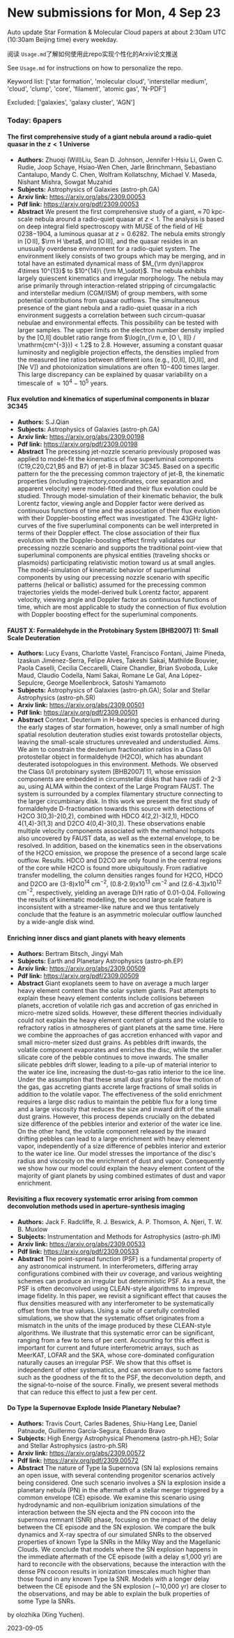 # New submissions for Mon,  4 Sep 23
Auto update Star Formation & Molecular Cloud papers at about 2:30am UTC (10:30am Beijing time) every weekday.


阅读 `Usage.md`了解如何使用此repo实现个性化的Arxiv论文推送

See `Usage.md` for instructions on how to personalize the repo. 


Keyword list: ['star formation', 'molecular cloud', 'interstellar medium', 'cloud', 'clump', 'core', 'filament', 'atomic gas', 'N-PDF']


Excluded: ['galaxies', 'galaxy cluster', 'AGN']


### Today: 6papers 
#### The first comprehensive study of a giant nebula around a radio-quiet  quasar in the $z < 1$ Universe
 - **Authors:** Zhuoqi (Will)Liu, Sean D. Johnson, Jennifer I-Hsiu Li, Gwen C. Rudie, Joop Schaye, Hsiao-Wen Chen, Jarle Brinchmann, Sebastiano Cantalupo, Mandy C. Chen, Wolfram Kollatschny, Michael V. Maseda, Nishant Mishra, Sowgat Muzahid
 - **Subjects:** Astrophysics of Galaxies (astro-ph.GA)
 - **Arxiv link:** https://arxiv.org/abs/2309.00053
 - **Pdf link:** https://arxiv.org/pdf/2309.00053
 - **Abstract**
 We present the first comprehensive study of a giant, $\approx \! \! 70$ kpc-scale nebula around a radio-quiet quasar at $z<1$. The analysis is based on deep integral field spectroscopy with MUSE of the field of HE$\,$0238$-$1904, a luminous quasar at $z=0.6282$. The nebula emits strongly in $\mathrm{[O \, II]}$, $\rm H \beta$, and $\mathrm{[O \, III]}$, and the quasar resides in an unusually overdense environment for a radio-quiet system. The environment likely consists of two groups which may be merging, and in total have an estimated dynamical mass of $M_{\rm dyn}\approx 4\times 10^{13}$ to $10^{14}\ {\rm M_\odot}$. The nebula exhibits largely quiescent kinematics and irregular morphology. The nebula may arise primarily through interaction-related stripping of circumgalactic and interstellar medium (CGM/ISM) of group members, with some potential contributions from quasar outflows. The simultaneous presence of the giant nebula and a radio-quiet quasar in a rich environment suggests a correlation between such circum-quasar nebulae and environmental effects. This possibility can be tested with larger samples. The upper limits on the electron number density implied by the [O\,II] doublet ratio range from $\log(n_{\rm e, [O \, II]} / \mathrm{cm^{-3}}) < 1.2$ to $2.8$. However, assuming a constant quasar luminosity and negligible projection effects, the densities implied from the measured line ratios between different ions (e.g., [O\,II], [O\,III], and [Ne V]) and photoionization simulations are often 10$-$400 times larger. This large discrepancy can be explained by quasar variability on a timescale of $\approx 10^4{-}10^5$ years.
#### Flux evolution and kinematics of superluminal components in blazar 3C345
 - **Authors:** S.J.Qian
 - **Subjects:** Astrophysics of Galaxies (astro-ph.GA)
 - **Arxiv link:** https://arxiv.org/abs/2309.00198
 - **Pdf link:** https://arxiv.org/pdf/2309.00198
 - **Abstract**
 The precessing jet-nozzle scenario previously proposed was applied to model-fit the kinematics of five superluminal components (C19,C20,C21,B5 and B7) of jet-B in blazar 3C345. Based on a specific pattern for the the precessing common trajectory of jet-B, the kinematic properties (including trajectory,coordinates, core separation and apparent velocity) were model-fitted and their flux evolution could be studied. Through model-simulation of their kinematic behavior, the bulk Lorentz factor, viewing angle and Doppler factor were derived as continuous functions of time and the association of their flux evolution with their Doppler-boosting effect was investigated. The 43GHz light-curves of the five superluminal components can be well interpreted in terms of their Doppler effect. The close association of their flux evolution with the Doppler-boosting effect firmly validates our precessing nozzle scenario and supports the traditional point-view that superluminal components are physical entities (traveling shocks or plasmoids) participating relativistic motion toward us at small angles. The model-simulation of kinematic behavior of superluminal components by using our precessing nozzle scenario with specific patterns (helical or ballistic) assumed for the precessing common trajectories yields the model-derived bulk Lorentz factor, apparent velocity, viewing angle and Doppler factor as continuous functions of time, which are most applicable to study the connection of flux evolution with Doppler boosting effect for the superluminal components.
#### FAUST X: Formaldehyde in the Protobinary System [BHB2007] 11: Small  Scale Deuteration
 - **Authors:** Lucy Evans, Charlotte Vastel, Francisco Fontani, Jaime Pineda, Izaskun Jiménez-Serra, Felipe Alves, Takeshi Sakai, Mathilde Bouvier, Paola Caselli, Cecilia Ceccarelli, Claire Chandler, Brian Svoboda, Luke Maud, Claudio Codella, Nami Sakai, Romane Le Gal, Ana López-Sepulcre, George Moellenbrock, Satoshi Yamamoto
 - **Subjects:** Astrophysics of Galaxies (astro-ph.GA); Solar and Stellar Astrophysics (astro-ph.SR)
 - **Arxiv link:** https://arxiv.org/abs/2309.00501
 - **Pdf link:** https://arxiv.org/pdf/2309.00501
 - **Abstract**
 Context. Deuterium in H-bearing species is enhanced during the early stages of star formation, however, only a small number of high spatial resolution deuteration studies exist towards protostellar objects, leaving the small-scale structures unrevealed and understudied. Aims. We aim to constrain the deuterium fractionation ratios in a Class 0/I protostellar object in formaldehyde (H2CO), which has abundant deuterated isotopologues in this environment. Methods. We observed the Class 0/I protobinary system [BHB2007] 11, whose emission components are embedded in circumstellar disks that have radii of 2-3 au, using ALMA within the context of the Large Program FAUST. The system is surrounded by a complex filamentary structure connecting to the larger circumbinary disk. In this work we present the first study of formaldehyde D-fractionation towards this source with detections of H2CO 3(0,3)-2(0,2), combined with HDCO 4(2,2)-3(2,1), HDCO 4(1,4)-3(1,3) and D2CO 4(0,4)-3(0,3). These observations enable multiple velocity components associated with the methanol hotspots also uncovered by FAUST data, as well as the external envelope, to be resolved. In addition, based on the kinematics seen in the observations of the H2CO emission, we propose the presence of a second large scale outflow. Results. HDCO and D2CO are only found in the central regions of the core while H2CO is found more ubiquitously. From radiative transfer modelling, the column densities ranges found for H2CO, HDCO and D2CO are (3-8)x10$^{14}$ cm$^{-2}$, (0.8-2.9)x10$^{13}$ cm$^{-2}$ and (2.6-4.3)x10$^{12}$ cm$^{-2}$, respectively, yielding an average D/H ratio of 0.01-0.04. Following the results of kinematic modelling, the second large scale feature is inconsistent with a streamer-like nature and we thus tentatively conclude that the feature is an asymmetric molecular outflow launched by a wide-angle disk wind.
#### Enriching inner discs and giant planets with heavy elements
 - **Authors:** Bertram Bitsch, Jingyi Mah
 - **Subjects:** Earth and Planetary Astrophysics (astro-ph.EP)
 - **Arxiv link:** https://arxiv.org/abs/2309.00509
 - **Pdf link:** https://arxiv.org/pdf/2309.00509
 - **Abstract**
 Giant exoplanets seem to have on average a much larger heavy element content than the solar system giants. Past attempts to explain these heavy element contents include collisions between planets, accretion of volatile rich gas and accretion of gas enriched in micro-metre sized solids. However, these different theories individually could not explain the heavy element content of giants and the volatile to refractory ratios in atmospheres of giant planets at the same time. Here we combine the approaches of gas accretion enhanced with vapor and small micro-meter sized dust grains. As pebbles drift inwards, the volatile component evaporates and enriches the disc, while the smaller silicate core of the pebble continues to move inwards. The smaller silicate pebbles drift slower, leading to a pile-up of material interior to the water ice line, increasing the dust-to-gas ratio interior to the ice line. Under the assumption that these small dust grains follow the motion of the gas, gas accreting giants accrete large fractions of small solids in addition to the volatile vapor. The effectiveness of the solid enrichment requires a large disc radius to maintain the pebble flux for a long time and a large viscosity that reduces the size and inward drift of the small dust grains. However, this process depends crucially on the debated size difference of the pebbles interior and exterior of the water ice line. On the other hand, the volatile component released by the inward drifting pebbles can lead to a large enrichment with heavy element vapor, independently of a size difference of pebbles interior and exterior to the water ice line. Our model stresses the importance of the disc's radius and viscosity on the enrichment of dust and vapor. Consequently we show how our model could explain the heavy element content of the majority of giant planets by using combined estimates of dust and vapor enrichment.
#### Revisiting a flux recovery systematic error arising from common  deconvolution methods used in aperture-synthesis imaging
 - **Authors:** Jack F. Radcliffe, R. J. Beswick, A. P. Thomson, A. Njeri, T. W. B. Muxlow
 - **Subjects:** Instrumentation and Methods for Astrophysics (astro-ph.IM)
 - **Arxiv link:** https://arxiv.org/abs/2309.00533
 - **Pdf link:** https://arxiv.org/pdf/2309.00533
 - **Abstract**
 The point-spread function (PSF) is a fundamental property of any astronomical instrument. In interferometers, differing array configurations combined with their $uv$ coverage, and various weighting schemes can produce an irregular but deterministic PSF. As a result, the PSF is often deconvolved using CLEAN-style algorithms to improve image fidelity. In this paper, we revisit a significant effect that causes the flux densities measured with any interferometer to be systematically offset from the true values. Using a suite of carefully controlled simulations, we show that the systematic offset originates from a mismatch in the units of the image produced by these CLEAN-style algorithms. We illustrate that this systematic error can be significant, ranging from a few to tens of per cent. Accounting for this effect is important for current and future interferometric arrays, such as MeerKAT, LOFAR and the SKA, whose core-dominated configuration naturally causes an irregular PSF. We show that this offset is independent of other systematics, and can worsen due to some factors such as the goodness of the fit to the PSF, the deconvolution depth, and the signal-to-noise of the source. Finally, we present several methods that can reduce this effect to just a few per cent.
#### Do Type Ia Supernovae Explode Inside Planetary Nebulae?
 - **Authors:** Travis Court, Carles Badenes, Shiu-Hang Lee, Daniel Patnaude, Guillermo García-Segura, Eduardo Bravo
 - **Subjects:** High Energy Astrophysical Phenomena (astro-ph.HE); Solar and Stellar Astrophysics (astro-ph.SR)
 - **Arxiv link:** https://arxiv.org/abs/2309.00572
 - **Pdf link:** https://arxiv.org/pdf/2309.00572
 - **Abstract**
 The nature of Type Ia Supernova (SN Ia) explosions remains an open issue, with several contending progenitor scenarios actively being considered. One such scenario involves a SN Ia explosion inside a planetary nebula (PN) in the aftermath of a stellar merger triggered by a common envelope (CE) episode. We examine this scenario using hydrodynamic and non-equilibrium ionization simulations of the interaction between the SN ejecta and the PN cocoon into the supernova remnant (SNR) phase, focusing on the impact of the delay between the CE episode and the SN explosion. We compare the bulk dynamics and X-ray spectra of our simulated SNRs to the observed properties of known Type Ia SNRs in the Milky Way and the Magellanic Clouds. We conclude that models where the SN explosion happens in the immediate aftermath of the CE episode (with a delay $\lesssim$1,000 yr) are hard to reconcile with the observations, because the interaction with the dense PN cocoon results in ionization timescales much higher than those found in any known Type Ia SNR. Models with a longer delay between the CE episode and the SN explosion ($\sim$10,000 yr) are closer to the observations, and may be able to explain the bulk properties of some Type Ia SNRs.


by olozhika (Xing Yuchen). 


2023-09-05
